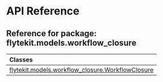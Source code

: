 # API Reference

## Reference for package: flytekit.models.workflow_closure

| Classes  |
| :------------- |
| [flytekit.models.workflow_closure.WorkflowClosure](flytekit_models_workflow_closure_workflowclosure) |
